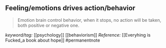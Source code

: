 Feeling/emotions drives action/behavior
---
>Emotion brain control behavior, when it stops, no action will be taken, both positive or negative one.

_keyword/tag:_ [[psychology]] [[behaviorism]]
_Reference:_ [[Everyhing is Fucked_a book about hope]]
#permanentnote 
